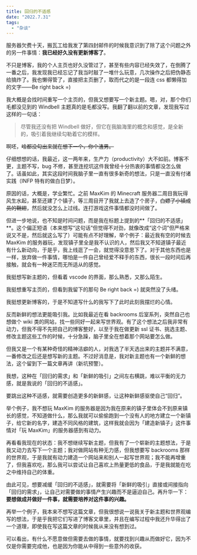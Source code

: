 ```yaml
---
title: 回归的不适感
date: "2022.7.31"
tags:
  - "杂谈"
---
```


服务器欠费十天，搬瓦工给我发了第四封邮件的时候我意识到了除了这个问题之外的另一件事情：**我已经好久没有更新博客了**。

<!--more-->

不只是博客，我的个人主页也好久没管过了，甚至有些内容已经失效了，在倒腾了一番之后，我发现我已经忘记了我当时敲了一堆什么玩意，几次操作之后把伪静态给搞炸了。我也懒得管了，直接把主页删了，取而代之的是一段连 css 都懒得加的文字——Be right back =)

我大概是会找时间重写一个主页的，但我又想要写一个新主题。嗯，对，那个你们毛都没见到的 Windbell 主题真的是毛都没写。我翻了翻以前的文章，发现我写过这样的一句话：

> 尽管我还没有把 Windbell 做好，但它在我脑海里的概念和感觉，是全新的，吸引着我继续勾勒着它的模样。

啊呸，~~啥都没勾出来就在想下一个，你个渣男。~~

仔细想想的话，我最近，这一两年来，生产力（productivity）大不如前。博客不更，主题不写，bug 不修，甚至连挖坑这件我曾经十分热衷的事情都没怎么做了。话虽如此，其实这段时间我脑子里一直有很多新奇的想法，只是一直没有付诸实践（INFP 特有的做白日梦）。

原因的话，大概是，学业繁忙。之前 MaxKim 的 Minecraft 服务器二周目我玩得风生水起，甚至还建了个镇子，等三周目开了我就上去造了个房子，~~白嫖了小镇成员的鞘翅~~，然后就没怎么上过线。连打游戏这件事情都没时间做了。

但进一步地说，也不知是时间问题，而是我在标题上提到的**「回归的不适感」**。这个偏正短语（本来想写“这句话”但觉得不对劲，就像改成“这个词”但严格来说又不是，然后就这么写了）可能有点不好理解，举个例子：最近我有空的时候去 MaxKim 的服务器玩，发现镇子里全是我不认识的人，然后我又不知道镇子最近有什么新动向，于是乎，我上线逛了一会，就觉得没意思下了。对于其他东西也是一样，放弃做一件事情，哪怕是一件自己曾经爱不释手的东西，很长一段时间后再接触，就会有一种迷茫而无所适从的感觉。

我挺想写新主题的，但看着 vscode 的界面，那么熟悉，又那么陌生。

我挺想重写主页的，但看到我留下的那句 Be right back =) 就突然没了头绪。

我挺想更新博客的，于是不知道写什么的我写下了此时此刻我摆烂的心情。

反而新鲜的想法更能吸引我。比如我最近在看 backrooms 后室系列，突然自己也想做个 wiki 类的网站，找一些同好一起来写世界观。有了这个想法之后我非常有动力，但我不得不先把自己的博客整好，以至于我在做更新 ssl 证书、挑选主题、修改主题这些工作的时候，十分急躁，脑子里全在想着那个网站要怎么做。

但我又是一个有某种奇怪的精神洁癖的人，对我选了半天选出来的主题并不满意，一番修改之后还是想写新的主题。不过好消息是，我对新主题也有一个新鲜的想法，这个留到下一篇文章再讲（新坑预警）。

我想，这种在「回归的需求」和「新鲜的吸引」之间左右横跳，难以平衡的无力感，就是我说的「回归的不适感」。

要跳出这种不适感，就需要创造更多的新鲜感，让这种新鲜感驱使自己“回归”。

举个例子，我不想玩 MaxKim 的服务器是因为我在原来的镇子里体会不到原来镇长的感觉，不知道做什么，那么我就可以偷偷跑到一个没有人的地方建立一个新镇子，给它新的名字，建造不同风格的建筑，这样我就会因为「建造新镇子」这件事情对「玩 MaxKim」的服务器感到有动力。

再看看我现在的状态：我不想继续写新主题，但我有了一个崭新的主题想法，于是我又动力去写下一个主题；我对做网站有种无力感，但我想要写 backrooms 那样的世界观，于是我就有动力建造一个网站来和别人一起写世界观；我不能再增重了，但我喜欢吃，那么我可以尝试让自己喜欢上热量更低的食品，于是我就能在吃之中维持自己的体重。

由此可见，想要减缓「回归的不适感」，就需要将「新鲜的吸引」直接或间接指向「回归的需求」，让自己对需要做的事情产生兴趣而不是逼迫自己。再升华一下：**要想做成并做好一件事，就需要培养对这件事的兴趣。**

再举一个例子，我本来不想写这篇文章，但我很想说一说我关于新主题和世界观编写的想法，于是乎我把它们写进了博客文章里，并且在编写过程中我还升华得出了一个道理，即使我在写这篇文章的时候我从来没有想到过。

可以看出，有什么不愿意做但需要去做的事情，就要找到兴趣从而做好它，因为不仅是你需要完成他，也是因为你能从中得到一些意外的收获。